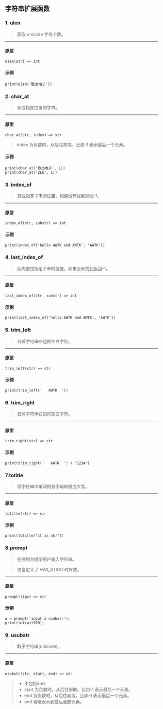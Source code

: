 ## 字符串扩展函数

### 1. ulen

> 获取 unicode 字符个数。
----------------------------

#### 原型

```
ulen(str) => int
```

#### 示例

```
print(ulen('致远电子'))
```

### 2. char\_at

> 获取指定位置的字符。
----------------------------

#### 原型

```
char_at(str, index) => str
```

> index 为负数时，从后往前取。比如-1 表示最后一个元素。

#### 示例

```
print(char_at('致远电子', 1))
print(char_at('ZLG', 1))
```

### 3. index\_of

> 查找指定子串的位置，如果没有找到返回-1。
----------------------------

#### 原型

```
index_of(str, substr) => int
```

#### 示例

```
print(index_of('hello AWTK and AWTK', 'AWTK'))
```

### 4. last\_index\_of

> 反向查找指定子串的位置，如果没有找到返回-1。
----------------------------

#### 原型

```
last_index_of(str, substr) => int
```

#### 示例

```
print(last_index_of('hello AWTK and AWTK', 'AWTK'))
```

### 5. trim\_left

> 去掉字符串左边的空白字符。
----------------------------

#### 原型

```
trim_left(str) => str
```

#### 示例

```
print(trim_left('   AWTK  '))
```

### 6. trim\_right

> 去掉字符串右边的空白字符。
----------------------------

#### 原型

```
trim_right(str) => str
```

#### 示例

```
print(trim_right('   AWTK  ') + "1234")
```

### 7.totitle

> 将字符串中单词的首字母转换成大写。

----------------------------

#### 原型

```
totitle(str) => str
```

#### 示例

```
print(totitle("it is ok!"))
```

### 8.prompt

> 在控制台提示用户输入字符串。

> 仅当定义了 HAS\_STIOD 时有效。
----------------------------

#### 原型

```
prompt(tips) => str
```

#### 示例

```
a = prompt('input a number:');
print(int(a)+100);
```

### 9. usubstr

> 取子字符串(unicode)。
----------------------------

#### 原型

```
usubstr(str, start, end) => str
```

> * 不包括end
> * start 为负数时，从后往前取。比如-1 表示最后一个元素。
> * end 为负数时，从后往前取。比如-1 表示最后一个元素。
> * end 省略表示到最后全部元素。


